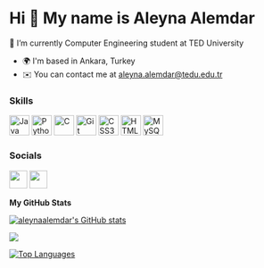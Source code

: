 
Hi 👋 My name is Aleyna Alemdar
===============================

🌱 I’m currently Computer Engineering student at TED University

* 🌍  I'm based in Ankara, Turkey
* ✉️  You can contact me at [aleyna.alemdar@tedu.edu.tr](mailto:aleyna.alemdar@tedu.edu.tr)

### Skills

<p align="left">
<a href="https://www.oracle.com/java/" target="_blank" rel="noreferrer"><img src="https://raw.githubusercontent.com/danielcranney/readme-generator/main/public/icons/skills/java-colored.svg" width="36" height="36" alt="Java" /></a>
<a href="https://www.python.org/" target="_blank" rel="noreferrer"><img src="https://raw.githubusercontent.com/danielcranney/readme-generator/main/public/icons/skills/python-colored.svg" width="36" height="36" alt="Python" /></a>
<a href="https://docs.microsoft.com/en-us/cpp/?view=msvc-170" target="_blank" rel="noreferrer"><img src="https://raw.githubusercontent.com/danielcranney/readme-generator/main/public/icons/skills/c-colored.svg" width="36" height="36" alt="C" /></a>
<a href="https://git-scm.com/" target="_blank" rel="noreferrer"><img src="https://raw.githubusercontent.com/danielcranney/readme-generator/main/public/icons/skills/git-colored.svg" width="36" height="36" alt="Git" /></a>
<a href="https://www.w3.org/TR/CSS/#css" target="_blank" rel="noreferrer"><img src="https://raw.githubusercontent.com/danielcranney/readme-generator/main/public/icons/skills/css3-colored.svg" width="36" height="36" alt="CSS3" /></a>
<a href="https://developer.mozilla.org/en-US/docs/Glossary/HTML5" target="_blank" rel="noreferrer"><img src="https://raw.githubusercontent.com/danielcranney/readme-generator/main/public/icons/skills/html5-colored.svg" width="36" height="36" alt="HTML5" /></a>
<a href="https://www.mysql.com/" target="_blank" rel="noreferrer"><img src="https://raw.githubusercontent.com/danielcranney/readme-generator/main/public/icons/skills/mysql-colored.svg" width="36" height="36" alt="MySQL" /></a>
</p>

### Socials

<p align="left"> <a href="https://www.github.com/aleynaalemdar" target="_blank" rel="noreferrer"><img src="https://raw.githubusercontent.com/danielcranney/readme-generator/main/public/icons/socials/github.svg" width="32" height="32" /></a> <a href="https://www.linkedin.com/in/aleynaalemdar" target="_blank" rel="noreferrer"><img src="https://raw.githubusercontent.com/danielcranney/readme-generator/main/public/icons/socials/linkedin.svg" width="32" height="32" /></a></p>


<b>My GitHub Stats</b>

<a href="http://www.github.com/aleynaalemdar"><img src="https://github-readme-stats.vercel.app/api?username=aleynaalemdar&show_icons=true&hide=&count_private=true&title_color=000000&text_color=ec4899&icon_color=000000&bg_color=ffffff&hide_border=true&show_icons=true" alt="aleynaalemdar's GitHub stats" /></a>

<a href="http://www.github.com/aleynaalemdar"><img src="https://github-readme-streak-stats.herokuapp.com/?user=aleynaalemdar&stroke=ec4899&background=ffffff&ring=000000&fire=000000&currStreakNum=ec4899&currStreakLabel=000000&sideNums=ec4899&sideLabels=ec4899&dates=ec4899&hide_border=true" /></a>

<a href="https://github.com/aleynaalemdar" align="left"><img src="https://github-readme-stats.vercel.app/api/top-langs/?username=aleynaalemdar&langs_count=10&title_color=000000&text_color=ec4899&icon_color=000000&bg_color=ffffff&hide_border=true&locale=en&custom_title=Top%20%Languages" alt="Top Languages" /></a>
